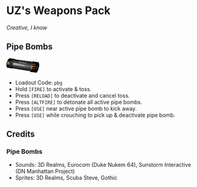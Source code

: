 # UZ's Weapons Pack
_Creative, I know_

## Pipe Bombs
![pipebomb](./sprites/pipe-bombs/PIPBA0.png)

- Loadout Code: `pbg`
- Hold `[FIRE]` to activate & toss.
- Press `[RELOAD]` to deactivate and cancel toss.
- Press `[ALTFIRE]` to detonate all active pipe bombs.
- Press `[USE]` near active pipe bomb to kick away.
- Press `[USE]` while crouching to pick up & deactivate pipe bomb.

## Credits

### Pipe Bombs
- Sounds: 3D Realms, Eurocom (Duke Nukem 64), Sunstorm Interactive (DN Manhattan Project)
- Sprites: 3D Realms, Scuba Steve, Gothic
